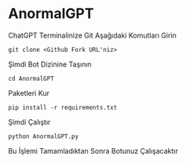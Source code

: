 # AnormalGPT
ChatGPT
Terminalinize Git Aşağıdaki Komutları Girin

`git clone <Github Fork URL'niz>`

Şimdi Bot Dizinine Taşının

`cd AnormalGPT`

Paketleri Kur

`pip install -r requirements.txt`

Şimdi Çalıştır

`python AnormalGPT.py`

Bu İşlemi Tamamladıktan Sonra Botunuz Çalışacaktır

